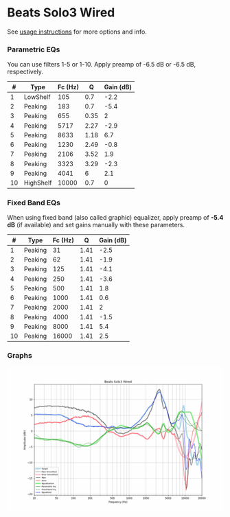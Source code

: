 # Beats Solo3 Wired
See [usage instructions](https://github.com/jaakkopasanen/AutoEq#usage) for more options and info.

### Parametric EQs
You can use filters 1-5 or 1-10. Apply preamp of -6.5 dB or -6.5 dB, respectively.

|   # | Type      |   Fc (Hz) |    Q |   Gain (dB) |
|-----|-----------|-----------|------|-------------|
|   1 | LowShelf  |       105 | 0.7  |        -2.2 |
|   2 | Peaking   |       183 | 0.7  |        -5.4 |
|   3 | Peaking   |       655 | 0.35 |         2   |
|   4 | Peaking   |      5717 | 2.27 |        -2.9 |
|   5 | Peaking   |      8633 | 1.18 |         6.7 |
|   6 | Peaking   |      1230 | 2.49 |        -0.8 |
|   7 | Peaking   |      2106 | 3.52 |         1.9 |
|   8 | Peaking   |      3323 | 3.29 |        -2.3 |
|   9 | Peaking   |      4041 | 6    |         2.1 |
|  10 | HighShelf |     10000 | 0.7  |         0   |

### Fixed Band EQs
When using fixed band (also called graphic) equalizer, apply preamp of **-5.4 dB** (if available) and set gains manually with these parameters.

|   # | Type    |   Fc (Hz) |    Q |   Gain (dB) |
|-----|---------|-----------|------|-------------|
|   1 | Peaking |        31 | 1.41 |        -2.5 |
|   2 | Peaking |        62 | 1.41 |        -1.9 |
|   3 | Peaking |       125 | 1.41 |        -4.1 |
|   4 | Peaking |       250 | 1.41 |        -3.6 |
|   5 | Peaking |       500 | 1.41 |         1.8 |
|   6 | Peaking |      1000 | 1.41 |         0.6 |
|   7 | Peaking |      2000 | 1.41 |         2   |
|   8 | Peaking |      4000 | 1.41 |        -1.5 |
|   9 | Peaking |      8000 | 1.41 |         5.4 |
|  10 | Peaking |     16000 | 1.41 |         2.5 |

### Graphs
![](./Beats%20Solo3%20Wired.png)
